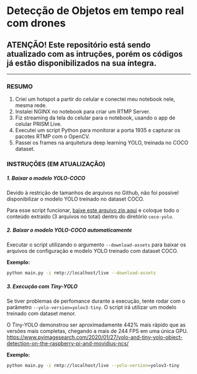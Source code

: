 # Detecção de Objetos em tempo real com drones

## ATENÇÃO! Este repositório está sendo atualizado com as intruções, porém os códigos já estão disponibilizados na sua íntegra.

---

### RESUMO 

1. Criei um hotspot a partir do celular e conectei meu notebook nele, mesma rede.
2. Instalei NGINX no notebook para criar um RTMP Server.
3. Fiz streaming da tela do celular para o notebook, usando o app de celular PRISM Live.
4. Executei um script Python para monitorar a porta 1935 e capturar os pacotes RTMP com o OpenCV.
5. Passei os frames na arquitetura deep learning YOLO, treinada no COCO dataset.


### INSTRUÇÕES (EM ATUALIZAÇÃO)

##### 1. Baixar o modelo YOLO-COCO

Devido à restrição de tamanhos de arquivos no Github, não foi possível disponibilizar o modelo YOLO treinado no dataset COCO.

Para esse script funcionar, [baixe este arquivo zip aqui](https://www.dropbox.com/s/ghe0ksnom26skah/yolo-coco.zip?dl=0) e coloque todo o conteúdo extraído (3 arquivos no total) dentro do diretório `coco-yolo`.

##### 2. Baixar o modelo YOLO-COCO automaticamente

Executar o script utilizando o argumento ```--download-assets``` para baixar os arquivos de configuração e modelo YOLO treinado com dataset COCO.

**Exemplo:**

```bash
python main.py -i rmtp://localhost/live --download-assets
```

##### 3. Execução com Tiny-YOLO 

Se tiver problemas de perfomance durante a execução, tente rodar com o parâmetro ```--yolo-version=yolov3-tiny```. O script irá utilizar um modelo treinado com dataset menor.

O Tiny-YOLO demonstrou ser aproximadamente 442% mais rápido que as versões mais completas, chegando a mais de 244 FPS em uma única GPU. https://www.pyimagesearch.com/2020/01/27/yolo-and-tiny-yolo-object-detection-on-the-raspberry-pi-and-movidius-ncs/

**Exemplo:**

```bash
python main.py -i rmtp://localhost/live --yolo-version=yolov3-tiny
```